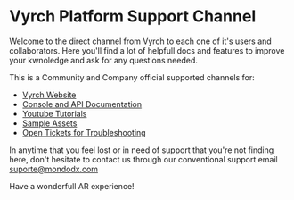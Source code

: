 # Vyrch Platform Support Channel

Welcome to the direct channel from Vyrch to each one of it's users and collaborators.
Here you'll find a lot of helpfull docs and features to improve your kwnoledge and ask for any questions needed.

This is a Community and Company official supported channels for:

<ul>
<li><a href="">Vyrch Website</a></li>
<li><a href="https://github.com/danilo-mondodx/vyrch-platform/wiki">Console and API Documentation</a></li>
<li><a href="">Youtube Tutorials</a></li>
<li><a href="https://github.com/danilo-mondodx/vyrch-platform/archive/refs/heads/main.zip">Sample Assets</a></li>
<li><a href="">Open Tickets for Troubleshooting</a></li>
</ul>

In anytime that you feel lost or in need of support that you're not finding here, don't hesitate to contact us through our conventional support email <a href="mailto:">suporte@mondodx.com</a>

Have a wonderfull AR experience!
